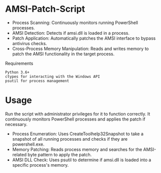 # AMSI-Patch-Script

- Process Scanning: Continuously monitors running PowerShell processes.
- AMSI Detection: Detects if amsi.dll is loaded in a process.
- Patch Application: Automatically patches the AMSI interface to bypass antivirus checks.
- Cross-Process Memory Manipulation: Reads and writes memory to patch the AMSI functionality in the target process.

Requirements

    Python 3.6+
    ctypes for interacting with the Windows API
    psutil for process management

# Usage

Run the script with administrator privileges for it to function correctly. It continuously monitors PowerShell processes and applies the patch if necessary.


- Process Enumeration: Uses CreateToolhelp32Snapshot to take a snapshot of all running processes and checks if they are powershell.exe.
- Memory Patching: Reads process memory and searches for the AMSI-related byte pattern to apply the patch.
- AMSI DLL Check: Uses psutil to determine if amsi.dll is loaded into a specific process's memory.
